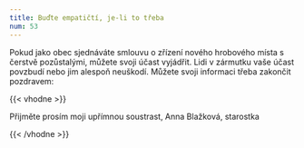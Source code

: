 ```yaml
---
title: Buďte empatičtí, je-li to třeba
num: 53
---
```

Pokud jako obec sjednáváte smlouvu o zřízení nového hrobového místa s čerstvě pozůstalými, můžete svoji účast vyjádřit. Lidi v zármutku vaše účast povzbudí nebo jim alespoň neuškodí. Můžete svoji informaci třeba zakončit pozdravem:

{{< vhodne >}}

Přijměte prosím moji upřímnou soustrast, Anna Blažková, starostka

{{< /vhodne >}}